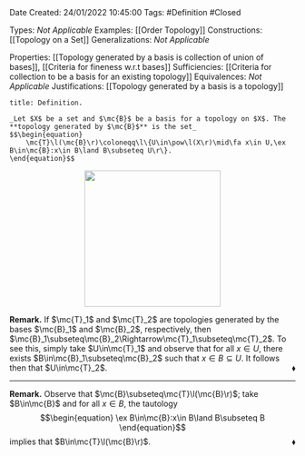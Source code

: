 <br />
<br />

Date Created: 24/01/2022 10:45:00
Tags: #Definition #Closed 

Types: _Not Applicable_
Examples: [[Order Topology]]
Constructions: [[Topology on a Set]]
Generalizations: _Not Applicable_

Properties: [[Topology generated by a basis is collection of union of bases]], [[Criteria for fineness w.r.t bases]]
Sufficiencies: [[Criteria for collection to be a basis for an existing topology]]
Equivalences: _Not Applicable_
Justifications: [[Topology generated by a basis is a topology]]

``` ad-Definition
title: Definition.

_Let $X$ be a set and $\mc{B}$ be a basis for a topology on $X$. The **topology generated by $\mc{B}$** is the set_
$$\begin{equation}
    \mc{T}\l(\mc{B}\r)\coloneqq\l\{U\in\pow\l(X\r)\mid\fa x\in U,\ex B\in\mc{B}:x\in B\land B\subseteq U\r\}.
\end{equation}$$

```

<center><img src="https://raw.githubusercontent.com/zhaoshenzhai/MathWiki/master/Images/09-02-2022_200010/image.svg" width=240></center>

**Remark.** If $\mc{T}_1$ and $\mc{T}_2$ are topologies generated by the bases $\mc{B}_1$ and $\mc{B}_2$, respectively, then $\mc{B}_1\subseteq\mc{B}_2\Rightarrow\mc{T}_1\subseteq\mc{T}_2$. To see this, simply take $U\in\mc{T}_1$ and observe that for all $x\in U$, there exists $B\in\mc{B}_1\subseteq\mc{B}_2$ such that $x\in B\subseteq U$. It follows then that $U\in\mc{T}_2$.<span style="float:right;">$\blacklozenge$</span> 

---

**Remark.** Observe that $\mc{B}\subseteq\mc{T}\l(\mc{B}\r)$; take $B\in\mc{B}$ and for all $x\in B$, the tautology
$$\begin{equation}
    \ex B\in\mc{B}:x\in B\land B\subseteq B
\end{equation}$$
implies that $B\in\mc{T}\l(\mc{B}\r)$.<span style="float:right;">$\blacklozenge$</span>
